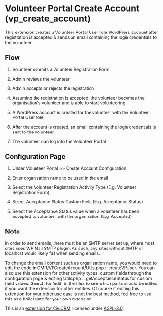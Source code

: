 # Volunteer Portal Create Account (vp_create_account)

This extension creates a Volunteer Portal User role WordPress account after registration is accepted & sends an email containing the login credentials to the volunteer.

## Flow

1. Volunteer submits a Volunteer Registration Form

2. Admin reviews the volunteer

3. Admin accepts or rejects the registration

4. Assuming the registration is accepted, the volunteer becomes the organisation's volunteer and is able to start volunteering

5. A WordPress account is created for the volunteer with the Volunteer Portal User role

6. After the account is created, an email containing the login credentials is sent to the volunteer

7. The volunteer can log into the Volunteer Portal

## Configuration Page

1. Under Volunteer Portal >> Create Account Configuration

2. Enter organisation name to be used in the email

3. Select the Volunteer Registration Activity Type (E.g. Volunteer Registration Form)

4. Select Acceptance Status Custom Field (E.g. Acceptance Status)

5. Select the Acceptance Status value when a volunteer has been accepted to volunteer with the organisation (E.g. Accepted)

## Note

In order to send emails, there must be an SMTP server set up, where most sites uses WP Mail SMTP plugin. As such, any sites without SMTP or localhost would likely fail when sending emails.

To change the email content such as organisation name, you would need to edit the code in CMR/VPCreateAccount/Utils.php :: createVPUser.
You can also use this extension for other activity types, custom fields through the configuration page & editing Utils.php :: getAcceptanceStatus for custom field values.
Search for 'edit' in the files to see which parts should be edited if you want the extension for other entities.
Of course if editing this extension for your other use case is not the best method, feel free to use this as a boilerplate for your own extension.

This is an [extension for CiviCRM](https://docs.civicrm.org/sysadmin/en/latest/customize/extensions/), licensed under [AGPL-3.0](LICENSE.txt).
